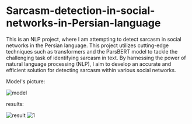 # Sarcasm-detection-in-social-networks-in-Persian-language
 This is an NLP project, where I am attempting to detect sarcasm in social networks in the Persian language.
 This project utilizes cutting-edge techniques such as transformers and the ParsBERT model to tackle the challenging task of identifying sarcasm in text. By harnessing the power of natural language processing (NLP), I aim to develop an accurate and efficient solution for detecting sarcasm within various social networks.
 
 Model's picture:
 
 ![model](https://github.com/mahdihassanzade/sarcasm-ditection-in-social-networks-in-Persian-language/assets/45950266/2ae09ae0-d10d-498d-95ed-0a8cc4442a7c)

results:

 ![result](https://github.com/mahdihassanzade/sarcasm-ditection-in-social-networks-in-Persian-language/assets/45950266/91cb7887-396d-4e09-a65c-6d9aa44cd16e)
 ![1](https://github.com/mahdihassanzade/sarcasm-ditection-in-social-networks-in-Persian-language/assets/45950266/8c570d42-70a1-48c2-b2a4-0f7e1734e614)
